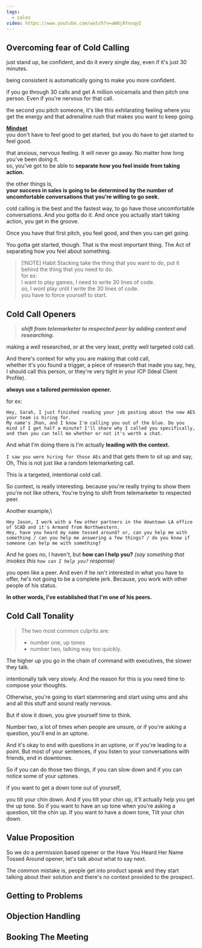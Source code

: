 ```yaml
---
tags:
  - sales
video: https://www.youtube.com/watch?v=aW8jAYnvqyI
---
```

## Overcoming fear of Cold Calling

just stand up, be confident, and do it every single day, even if it's just 30 minutes.

being consistent is automatically going to make you more confident. 

if you go through 30 calls and get A million voicemails and then pitch one person. Even if you're nervous for that call. 

the second you pitch someone, it's like this exhilarating feeling where you get the energy and that adrenaline rush that makes you want to keep going.

<u>**Mindset**</u>\
you don't have to feel good to get started, but you do have to get started to feel good.

that anxious, nervous feeling. It will never go away. No matter how long you've been doing it.\
so, you've got to be able to **separate how you feel inside from taking action.**

the other things is,\
**your success in sales is going to be determined by the number of uncomfortable conversations that you're willing to go seek.**

cold calling is the best and the fastest way, to go have those uncomfortable conversations. And you gotta do it. And once you actually start taking action,
you get in the groove. 

Once you have that first pitch, you feel good, and then you can get going.

You gotta get started, though. That is the most important thing.
The Act of separating how you feel about something.


> [!NOTE] Habit Stacking
> take the thing that you want to do, put it behind the thing that you need to do.\
> for ex:\
> I want to play games, I need to write 30 lines of code.\
> so, I wont play until I write the 30 lines of code.\
> you have to force yourself to start.


## Cold Call Openers

> ***shift from telemarketer to respected peer by adding context and researching.***

making a well researched, or at the very least, pretty well targeted cold call.

And there's context for why you are making that cold call,\
whether it's you found a trigger, a piece of research that made you say, hey, I should call this person, or they're very tight in your ICP (Ideal Client Profile).

**always use a tailored permission opener.**

for ex:

```
Hey, Sarah, I just finished reading your job posting about the new AES your team is hiring for.
My name's Jhon, and I know I'm calling you out of the blue. Do you mind if I get half a minute? I'll share why I called you specifically, and then you can tell me whether or not it's worth a chat. 
```

And what I'm doing there is I'm actually **leading with the context.**

`I saw you were hiring for those AEs` and that gets them to sit up and say, Oh, This is not just like a random telemarketing call.


This is a targeted, intentional cold call. 

So context, is really interesting. because you're really trying to show them you're not like others, You're trying to shift from telemarketer to respected peer. 

Another example,\
```
Hey Jason, I work with a few other partners in the downtown LA office of SCAD and it's Armand from Northwestern. 
Hey, have you heard my name tossed around? or, can you help me with something / can you help me answering a few things? / do you know if someone can help me with something?
```

And he goes no, I haven't, but **how can I help you?** *(say something that invokes this `how can I help you?` response)*


you open like a peer. And even if he isn't interested in what you have to offer, he's not going to be a complete jerk. Because, you work with other people of his status.

**In other words, I've established that I'm one of his peers.**

## Cold Call Tonality

> The two most common culprits are:
> - number one, up tones
> - number two, talking way too quickly.


The higher up you go in the chain of command with executives, the slower they talk. 

intentionally talk very slowly. And the reason for this is you need time to compose your thoughts.


Otherwise, you're going to start stammering and start using ums and ahs and all this stuff and sound really nervous. 

But if slow it down, you give yourself time to think.

Number two, a lot of times when people are unsure, or if you're asking a question, you'll end in an uptone. 

And it's okay to end with questions in an uptone, or if you're leading to a point. But most of your sentences, if you listen to your conversations with friends, end in downtones. 

So if you can do those two things, if you can slow down and if you can notice some of your uptones.

if you want to get a down tone out of yourself,

you tilt your chin down. And if you tilt your chin up, it'll actually help you get the up tone. So if you want to have an up tone when you're asking a question, tilt the chin up. If you want to have a down tone, Tilt your chin down.

## Value Proposition

So we do a permission based opener or the Have You Heard Her Name Tossed Around opener, let's talk about what to say next.

The common mistake is, people get into product speak and they start talking about their solution and there's no context provided to the prospect.

## Getting to Problems



## Objection Handling



## Booking The Meeting

